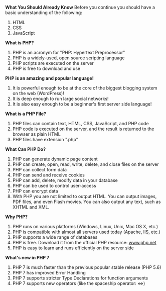 **What You Should Already Know**
Before you continue you should have a basic understanding of the following:
1.	HTML
2.	CSS
3.	JavaScript

**What is PHP?**
1.	PHP is an acronym for "PHP: Hypertext Preprocessor"
2.	PHP is a widely-used, open source scripting language
3.	PHP scripts are executed on the server
4.	PHP is free to download and use

**PHP is an amazing and popular language!**
1.	It is powerful enough to be at the core of the biggest blogging system on the web (WordPress)!
2.	It is deep enough to run large social networks!
3.	It is also easy enough to be a beginner's first server side language!

**What is a PHP File?**
1.	PHP files can contain text, HTML, CSS, JavaScript, and PHP code
2.	PHP code is executed on the server, and the result is returned to the browser as plain HTML
3.	PHP files have extension ".php"

**What Can PHP Do?**
1.	PHP can generate dynamic page content
2.	PHP can create, open, read, write, delete, and close files on the server
3.	PHP can collect form data
4.	PHP can send and receive cookies
5.	PHP can add, delete, modify data in your database
6.	PHP can be used to control user-access
7.	PHP can encrypt data
8.	With PHP you are not limited to output HTML. You can output images, PDF files, and even Flash movies. You can also output any text, such as XHTML and XML.

**Why PHP?**
1.	PHP runs on various platforms (Windows, Linux, Unix, Mac OS X, etc.)
2.	PHP is compatible with almost all servers used today (Apache, IIS, etc.)
3.	PHP supports a wide range of databases
4.	PHP is free. Download it from the official PHP resource: www.php.net
5.	PHP is easy to learn and runs efficiently on the server side
   
**What's new in PHP 7**
1.	PHP 7 is much faster than the previous popular stable release (PHP 5.6)
2.	PHP 7 has improved Error Handling
3.	PHP 7 supports stricter Type Declarations for function arguments
4.	PHP 7 supports new operators (like the spaceship operator: <=>)
